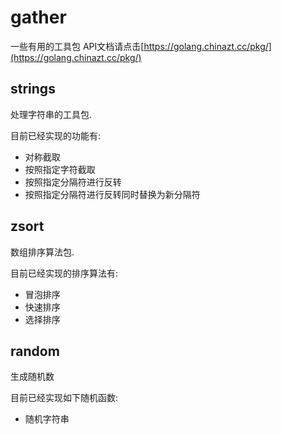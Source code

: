 # gather
一些有用的工具包 API文档请点击[https://golang.chinazt.cc/pkg/](https://golang.chinazt.cc/pkg/)

## strings
处理字符串的工具包.

目前已经实现的功能有:

- 对称截取
- 按照指定字符截取
- 按照指定分隔符进行反转
- 按照指定分隔符进行反转同时替换为新分隔符

## zsort
数组排序算法包.

目前已经实现的排序算法有:

- 冒泡排序
- 快速排序
- 选择排序

## random
生成随机数

目前已经实现如下随机函数:

- 随机字符串